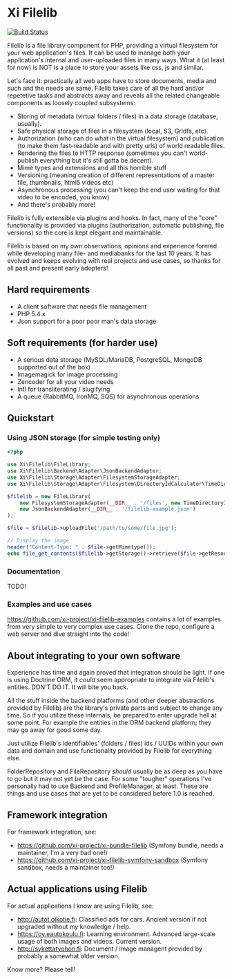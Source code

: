 # Xi Filelib

[![Build Status](https://secure.travis-ci.org/xi-project/xi-filelib.png?branch=master)](http://travis-ci.org/xi-project/xi-filelib)

Filelib is a file library component for PHP, providing a virtual filesystem for your web application's files.
It can be used to manage both your application's internal and user-uploaded files in many ways. What it (at least for now)
is NOT is a place to store your assets like css, js and similar.

Let's face it: practically all web apps have to store documents, media and such and the needs are same.
Filelib takes care of all the hard and/or repetetive tasks and abstracts away and reveals all the related changeable
components as loosely coupled subsystems:

* Storing of metadata (virtual folders / files) in a data storage (database, usually).
* Safe physical storage of files in a filesystem (local, S3, Gridfs, etc).
* Authorization (who can do what in the virtual filesystem) and publication (to make them fast-readable and with
  pretty urls) of world readable files.
* Rendering the files to HTTP response (sometimes you can't world-publish everything but it's still gotta be decent).
* Mime types and extensions and all this horrible stuff
* Versioning (meaning creation of different representations of a master file, thumbnails, html5 videos etc)
* Asynchronous processing (you can't keep the end user waiting for that video to be encoded, you know)
* And there's probably more!

Filelib is fully extensible via plugins and hooks. In fact, many of the "core" functionality is provided
via plugins (authorization, automatic publishing, file versions) so the core is kept elegant and maintainable.

Filelib is based on my own observations, opinions and experience formed while developing many
file- and mediabanks for the last 10 years. It has evolved and keeps evolving with real projects and use cases,
so thanks for all past and present early adopters!

## Hard requirements

- A client software that needs file management
- PHP 5.4.x
- Json support for a poor poor man's data storage

## Soft requirements (for harder use)

- A serious data storage (MySQL/MariaDB, PostgreSQL, MongoDB supported out of the box)
- Imagemagick for image processing
- Zencoder for all your video needs
- Intl for transliterating / slugifying
- A queue (RabbitMQ, IronMQ, SQS) for asynchronous operations

## Quickstart

### Using JSON storage (for simple testing only)

```php
<?php

use Xi\Filelib\FileLibrary;
use Xi\Filelib\Backend\Adapter\JsonBackendAdapter;
use Xi\Filelib\Storage\Adapter\FilesystemStorageAdapter;
use Xi\Filelib\Storage\Adapter\Filesystem\DirectoryIdCalculator\TimeDirectoryIdCalculator;

$filelib = new FileLibrary(
    new FilesystemStorageAdapter(__DIR__ . '/files', new TimeDirectoryIdCalculator()),
    new JsonBackendAdapter(__DIR__ . '/filelib-example.json')
);

$file = $filelib->uploadFile('/path/to/some/file.jpg');

// Display the image
header("Content-Type: " . $file->getMimetype());
echo file_get_contents($filelib->getStorage()->retrieve($file->getResource()));

```

### Documentation

TODO!

### Examples and use cases

https://github.com/xi-project/xi-filelib-examples contains a lot of examples from very simple to very complex
use cases. Clone the repo, configure a web server and dive straight into the code!

## About integrating to your own software

Experience has time and again proved that integration should be light. If one is using Doctrine ORM, it
*could* seem appropriate to integrate via Filelib's entities. DON'T DO IT. It will bite you back.

All the stuff inside the backend platforms (and other deeper abstractions provided by Filelib) are the library's private
parts and subject to change any time. So if you utilize these internals, be prepared to enter upgrade hell at some
point. For example the entities in the ORM backend platform; they may go away for good some day.

Just utilize Filelib's identifiables' (folders / files) ids / UUIDs within your own data and domain and use functionality
provided by Filelib for everything else.

FolderRepository and FileRepository *should* usually be as deep as you have to go but it may not yet be the case. For
some "tougher" operations I've personally had to use Backend and ProfileManager, at least. These are things
and use cases that are yet to be considered before 1.0 is reached.

## Framework integration

For framework integration, see:

* https://github.com/xi-project/xi-bundle-filelib (Symfony bundle, needs a maintainer, I'm a very bad one!)
* https://github.com/xi-project/xi-filelib-symfony-sandbox (Symfony sandbox, needs a maintainer too!)

## Actual applications using Filelib

For actual applications I know are using Filelib, see:

* http://autot.oikotie.fi: Classified ads for cars. Ancient version if not upgraded without my knowledge / help.
* https://oy.eautokoulu.fi: Learning environment. Advanced large-scale usage of both images and videos. Current version.
* http://sykettatyohon.fi: Document / image managent provided by probably a somewhat older version.

Know more? Please tell!



